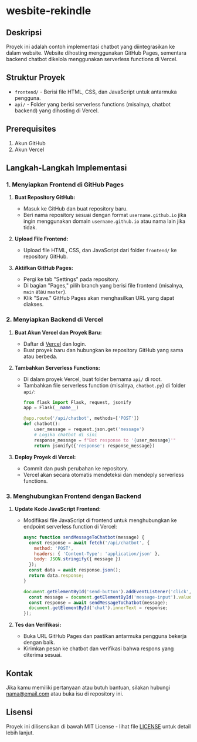 # wesbite-rekindle

## Deskripsi

Proyek ini adalah contoh implementasi chatbot yang diintegrasikan ke dalam website. Website dihosting menggunakan GitHub Pages, sementara backend chatbot dikelola menggunakan serverless functions di Vercel.

## Struktur Proyek

- `frontend/` - Berisi file HTML, CSS, dan JavaScript untuk antarmuka pengguna.
- `api/` - Folder yang berisi serverless functions (misalnya, chatbot backend) yang dihosting di Vercel.

## Prerequisites

1. Akun GitHub
2. Akun Vercel

## Langkah-Langkah Implementasi

### 1. Menyiapkan Frontend di GitHub Pages

1. **Buat Repository GitHub:**
   - Masuk ke GitHub dan buat repository baru.
   - Beri nama repository sesuai dengan format `username.github.io` jika ingin menggunakan domain `username.github.io` atau nama lain jika tidak.

2. **Upload File Frontend:**
   - Upload file HTML, CSS, dan JavaScript dari folder `frontend/` ke repository GitHub.

3. **Aktifkan GitHub Pages:**
   - Pergi ke tab "Settings" pada repository.
   - Di bagian "Pages," pilih branch yang berisi file frontend (misalnya, `main` atau `master`).
   - Klik "Save." GitHub Pages akan menghasilkan URL yang dapat diakses.

### 2. Menyiapkan Backend di Vercel

1. **Buat Akun Vercel dan Proyek Baru:**
   - Daftar di [Vercel](https://vercel.com/) dan login.
   - Buat proyek baru dan hubungkan ke repository GitHub yang sama atau berbeda.

2. **Tambahkan Serverless Functions:**
   - Di dalam proyek Vercel, buat folder bernama `api/` di root.
   - Tambahkan file serverless function (misalnya, `chatbot.py`) di folder `api/`:
     ```python
     from flask import Flask, request, jsonify
     app = Flask(__name__)

     @app.route('/api/chatbot', methods=['POST'])
     def chatbot():
         user_message = request.json.get('message')
         # Logika chatbot di sini
         response_message = f"Bot response to '{user_message}'"
         return jsonify({'response': response_message})
     ```

3. **Deploy Proyek di Vercel:**
   - Commit dan push perubahan ke repository.
   - Vercel akan secara otomatis mendeteksi dan mendeply serverless functions.

### 3. Menghubungkan Frontend dengan Backend

1. **Update Kode JavaScript Frontend:**
   - Modifikasi file JavaScript di frontend untuk menghubungkan ke endpoint serverless function di Vercel:
     ```javascript
     async function sendMessageToChatbot(message) {
       const response = await fetch('/api/chatbot', {
         method: 'POST',
         headers: { 'Content-Type': 'application/json' },
         body: JSON.stringify({ message })
       });
       const data = await response.json();
       return data.response;
     }

     document.getElementById('send-button').addEventListener('click', async () => {
       const message = document.getElementById('message-input').value;
       const response = await sendMessageToChatbot(message);
       document.getElementById('chat').innerText = response;
     });
     ```

2. **Tes dan Verifikasi:**
   - Buka URL GitHub Pages dan pastikan antarmuka pengguna bekerja dengan baik.
   - Kirimkan pesan ke chatbot dan verifikasi bahwa respons yang diterima sesuai.

## Kontak

Jika kamu memiliki pertanyaan atau butuh bantuan, silakan hubungi [nama@email.com](mailto:nama@email.com) atau buka isu di repository ini.

## Lisensi

Proyek ini dilisensikan di bawah MIT License - lihat file [LICENSE](LICENSE) untuk detail lebih lanjut.
